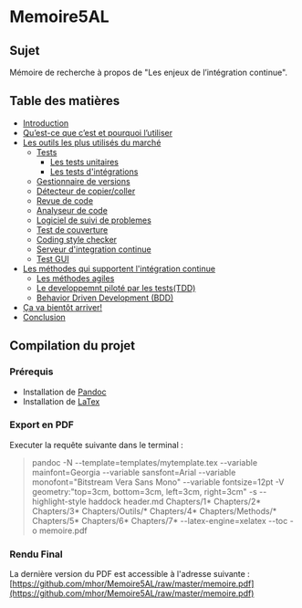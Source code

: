 # Memoire5AL

## Sujet

Mémoire de recherche à propos de "Les enjeux de l’intégration continue".

## Table des matières

* [Introduction](./Chapters/1-Introduction.md)
* [Qu’est-ce que c’est et pourquoi l’utiliser](./Chapters/2-Quoi-et-pourquoi.md)
* [Les outils les plus utilisés du marché](./Chapters/3-Les-outils.md)
  * [Tests](./Chapters/Outils/a-Tests.md)
    * [Les tests unitaires](./Chapters/Outils/a-Tests.md)
    * [Les tests d'intégrations](./Chapters/Outils/a-Tests.md)
  * [Gestionnaire de versions](./Chapters/Outils/b-Gestionnaire-de-versions.md)
  * [Détecteur de copier/coller](./Chapters/Outils/c-Detecteur-de-copier-coller.md)
  * [Revue de code](./Chapters/Outils/d-Revue-de-code.md)
  * [Analyseur de code](./Chapters/Outils/e-Analyseur-de-code.md)
  * [Logiciel de suivi de problemes](./Chapters/Outils/f-Logiciel-de-suivi-se-problemes.md)
  * [Test de couverture](./Chapters/Outils/g-Test-de-couverture.md)
  * [Coding style checker](./Chapters/Outils/h-Coding-style-checker.md)
  * [Serveur d'integration continue](./Chapters/Outils/i-Serveur-d-integration-continue.md)
  * [Test GUI](./Chapters/Outils/j-Test-GUI.md)
* [Les méthodes qui supportent l'intégration continue](./Chapters/4-Les-methodes-qui-supportent-l-integration-continue.md)
  * [Les méthodes agiles](./Chapters/Methods/a-methode-agile.md)
  * [Le developpemnt piloté par les tests(TDD)](./Chapters/Methods/b-tdd.md)
  * [Behavior Driven Development (BDD)](./Chapters/Methods/c-bdd.md)
* [Ça va bientôt arriver!](./Chapters/4-Les-nouveautes.md)
* [Conclusion](./Chapters/5-Conclusion.md)

## Compilation du projet

### Prérequis

- Installation de [Pandoc](http://johnmacfarlane.net/pandoc/)
- Installation de [LaTex](http://latex-project.org/ftp.html)

### Export en PDF

Executer la requête suivante dans le terminal :

> pandoc -N --template=templates/mytemplate.tex --variable mainfont=Georgia --variable sansfont=Arial --variable monofont="Bitstream Vera Sans Mono" --variable fontsize=12pt -V geometry:"top=3cm, bottom=3cm, left=3cm, right=3cm" -s --highlight-style haddock header.md Chapters/1* Chapters/2* Chapters/3* Chapters/Outils/* Chapters/4* Chapters/Methods/* Chapters/5* Chapters/6* Chapters/7* --latex-engine=xelatex --toc -o memoire.pdf

### Rendu Final

La dernière version du PDF est accessible à l'adresse suivante : [https://github.com/mhor/Memoire5AL/raw/master/memoire.pdf](https://github.com/mhor/Memoire5AL/raw/master/memoire.pdf)
